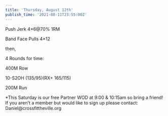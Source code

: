 ```yaml
---
title: 'Thursday, August 12th'
publish_time: '2021-08-11T23:55:00Z'
---
```


Push Jerk 4×6\@70% 1RM

Band Face Pulls 4×12

then,

4 Rounds for time:

400M Row

10-S2OH (135/95)(RX+ 165/115)

200M Run

\*This Saturday is our free Partner WOD at 9:00 & 10:15am so bring a
friend! If you aren't a member but would like to sign up please contact:
Daniel\@crossfittheville.org
